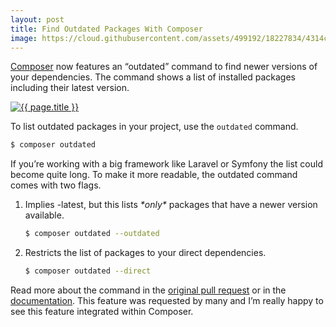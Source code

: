 ```yaml
---
layout: post
title: Find Outdated Packages With Composer
image: https://cloud.githubusercontent.com/assets/499192/18227834/4314cc5e-7232-11e6-90f3-ff683569f432.jpeg
---
```


[Composer](https://getcomposer.org/) now features an “outdated” command to find newer versions of your dependencies. The command shows a list of installed packages including their latest version.

[![{{ page.title }}](https://cloud.githubusercontent.com/assets/499192/18227834/4314cc5e-7232-11e6-90f3-ff683569f432.jpeg)](https://cloud.githubusercontent.com/assets/499192/18227834/4314cc5e-7232-11e6-90f3-ff683569f432.jpeg)

To list outdated packages in your project, use the `outdated` command.

```bash
$ composer outdated
```

If you’re working with a big framework like Laravel or Symfony the list could become quite long. To make it more readable, the outdated command comes with two flags.

1. Implies -latest, but this lists *\*only\** packages that have a newer version available.

   ```bash
   $ composer outdated --outdated
   ```

2. Restricts the list of packages to your direct dependencies.

   ```bash
   $ composer outdated --direct
   ```

Read more about the command in the [original pull request](https://github.com/composer/composer/pull/5028) or in the [documentation](https://getcomposer.org/doc/03-cli.md#outdated). This feature was requested by many and I’m really happy to see this feature integrated within Composer.

